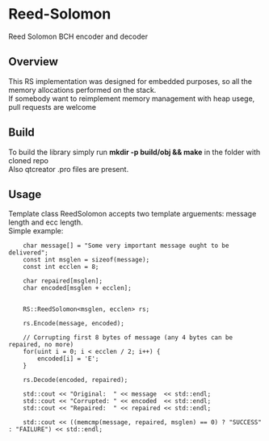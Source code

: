 # Reed-Solomon
Reed Solomon BCH encoder and decoder

## Overview

This RS implementation was designed for embedded purposes, so all the memory allocations performed on the stack.<br>
If somebody want to reimplement memory management with heap usege, pull requests are welcome

## Build

To build the library simply run <b>mkdir -p build/obj && make</b> in the folder with cloned repo<br>
Also qtcreator .pro files are present.

## Usage

Template class ReedSolomon accepts two template arguements: message length and ecc length. <br>
Simple example: <br>
```
    char message[] = "Some very important message ought to be delivered";
    const int msglen = sizeof(message);
    const int ecclen = 8;
    
    char repaired[msglen];
    char encoded[msglen + ecclen];


    RS::ReedSolomon<msglen, ecclen> rs;

    rs.Encode(message, encoded);

    // Corrupting first 8 bytes of message (any 4 bytes can be repaired, no more)
    for(uint i = 0; i < ecclen / 2; i++) {
        encoded[i] = 'E';
    }

    rs.Decode(encoded, repaired);

    std::cout << "Original:  " << message  << std::endl;
    std::cout << "Corrupted: " << encoded  << std::endl;
    std::cout << "Repaired:  " << repaired << std::endl;

    std::cout << ((memcmp(message, repaired, msglen) == 0) ? "SUCCESS" : "FAILURE") << std::endl;
```
